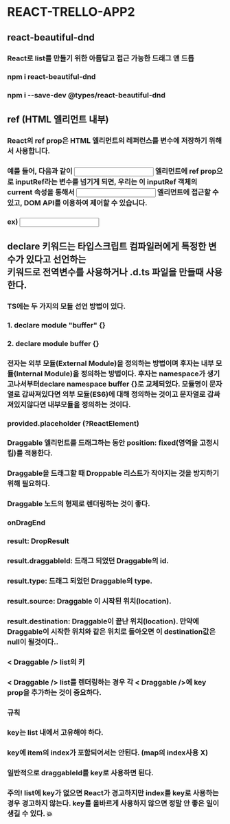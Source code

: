 # REACT-TRELLO-APP2

## react-beautiful-dnd
### React로 list를 만들기 위한 아름답고 접근 가능한 드래그 앤 드롭
### npm i react-beautiful-dnd
### npm i --save-dev @types/react-beautiful-dnd

## ref (HTML 엘리먼트 내부)
### React의 ref prop은 HTML 엘리먼트의 레퍼런스를 변수에 저장하기 위해서 사용합니다.
### 예를 들어, 다음과 같이 <input> 엘리먼트에 ref prop으로 inputRef라는 변수를 넘기게 되면, 우리는 이 inputRef 객체의 current 속성을 통해서 <input> 엘리먼트에 접근할 수 있고, DOM API를 이용하여 제어할 수 있습니다.

### ex) <input ref={inputRef} />

## declare 키워드는 타입스크립트 컴파일러에게 특정한 변수가 있다고 선언하는 <br>키워드로 전역변수를 사용하거나 .d.ts 파일을 만들때 사용한다.

### TS에는 두 가지의 모듈 선언 방법이 있다.
### 1. declare module "buffer" {}
### 2. declare module buffer {}
### 전자는 외부 모듈(External Module)을 정의하는 방법이며 후자는 내부 모듈(Internal Module)을 정의하는 방법이다. 후자는 namespace가 생기고나서부터declare namespace buffer {}로 교체되었다. 모듈명이 문자열로 감싸져있다면 외부 모듈(ES6)에 대해 정의하는 것이고 문자열로 감싸져있지않다면 내부모듈을 정의하는 것이다.

### provided.placeholder (?ReactElement)
### Draggable 엘리먼트를 드래그하는 동안 position: fixed(영역을 고정시킴)를 적용한다.
### Draggable을 드래그할 때 Droppable 리스트가 작아지는 것을 방지하기 위해 필요하다.
### Draggable 노드의 형제로 렌더링하는 것이 좋다.

### onDragEnd
### result: DropResult
### result.draggableId: 드래그 되었던 Draggable의 id.
### result.type: 드래그 되었던 Draggable의 type.
### result.source: Draggable 이 시작된 위치(location).
### result.destination: Draggable이 끝난 위치(location). 만약에 Draggable이 시작한 위치와 같은 위치로 돌아오면 이 destination값은 null이 될것이다..

### < Draggable /> list의 키
### < Draggable /> list를 렌더링하는 경우 각 < Draggable />에 key prop을 추가하는 것이 중요하다.

### 규칙
### key는 list 내에서 고유해야 하다.
### key에 item의 index가 포함되어서는 안된다. (map의 index사용 X)
### 일반적으로 draggableId를 key로 사용하면 된다.
### 주의! list에 key가 없으면 React가 경고하지만 index를 key로 사용하는 경우 경고하지 않는다. key를 올바르게 사용하지 않으면 정말 안 좋은 일이 생길 수 있다. 💥